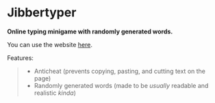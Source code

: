 # Jibbertyper
**Online typing minigame with randomly generated words.**

You can use the website [here](https://182exe.github.io/jibbertyper).

Features:
> - Anticheat (prevents copying, pasting, and cutting text on the page)
> - Randomly generated words (made to be *usually* readable and realistic *kinda*)
